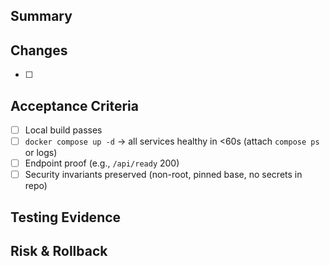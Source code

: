 ## Summary
<!-- What changed and why. Keep it tight. -->

## Changes
- [ ] 

## Acceptance Criteria
- [ ] Local build passes
- [ ] `docker compose up -d` → all services healthy in <60s (attach `compose ps` or logs)
- [ ] Endpoint proof (e.g., `/api/ready` 200)
- [ ] Security invariants preserved (non-root, pinned base, no secrets in repo)

## Testing Evidence
<!-- Paste curl outputs, screenshots, or logs -->

## Risk & Rollback
<!-- What could break, and how to revert safely -->
